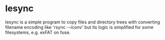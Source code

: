# lesync
lesync is a simple program to copy files and directory trees with converting
filename encoding like 'rsync --iconv' but its logic is simplified for some
filesystems, e.g. exFAT on fuse.
